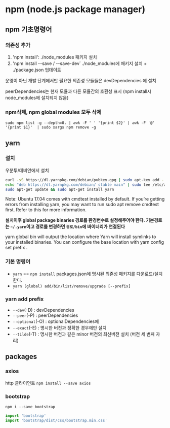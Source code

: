# npm (node.js package manager)

## npm 기초명령어

### 의존성 추가

1. 'npm install': ./node_modules 패키지 설치
1. 'npm install --save / --save-dev` ./node_modules에 패키지 설치 + ./package.json 업데이트

운영이 아닌 개발 단계에서만 필요한 의존성 모듈들은 devDependencies 에 설치

peerDependencies는 현재 모듈과 다른 모듈간의 호환성 표시 (npm install시 node_modules에 설치되지 않음)

### npm삭제, npm global modules 모두 삭제

`sudo npm list -g --depth=0. | awk -F ' ' '{print $2}' | awk -F '@' '{print $1}'  | sudo xargs npm remove -g`

## yarn

### 설치

우분투/데비안에서 설치

```sh
curl -sS https://dl.yarnpkg.com/debian/pubkey.gpg | sudo apt-key add -
echo "deb https://dl.yarnpkg.com/debian/ stable main" | sudo tee /etc/apt/sources.list.d/yarn.list
sudo apt-get update && sudo apt-get install yarn
```

Note: Ubuntu 17.04 comes with cmdtest installed by default. If you’re getting errors from installing yarn, you may want to run sudo apt remove cmdtest first. Refer to this for more information.

**설치이후 global package binaries 경로를 환경변수로 설정해주어야 한다. 기본경로는 `~/.yarn`이고 경로를 변경하면 `경로/bin`에 바이너리가 연결된다**

yarn global bin will output the location where Yarn will install symlinks to your installed binaries. You can configure the base location with yarn config set prefix <filepath>.

### 기본 명령어

- `yarn` == `npm install` packages.json에 명시된 의존성 패키지를 다운로드/설치 한다.
- `yarn (global) add/bin/list/remove/upgrade [--prefix]`

### yarn add prefix

-  `--dev`(-D) : devDependencies
-  `--peer`(-P) : peerDependencies
-  `--optional`(-O) : optionalDependencies에
-  `--exact`(-E) : 명시한 버전과 정확한 경우에만 설치
-  `--tilde`(-T) : 명시한 버전과 같은 minor 버전의 최신버전 설치 (버전 세 번째 자리)


## packages

### axios

http 클라이언트 `npm install --save axios`

### bootstrap

`npm i --save bootstrap`

```js
import 'bootstrap'
import 'bootstrap/dist/css/bootstrap.min.css'
```
